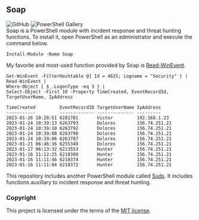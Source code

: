 ## Soap
![GitHub](https://img.shields.io/github/license/cyberphor/Soap?color=Green) ![PowerShell Gallery](https://img.shields.io/powershellgallery/dt/Soap?color=Green&label=PowerShell%20Gallery%20Downloads)  
Soap is a PowerShell module with incident response and threat hunting functions. To install it, open PowerShell as an administrator and execute the command below. 
```pwsh
Install-Module -Name Soap
```

My favorite and most-used function provided by Soap is [Read-WinEvent](/Soap/Read-WinEvent.ps1). 
```pwsh
Get-WinEvent -FilterHashtable @{ Id = 4625; Logname = "Security" } | 
Read-WinEvent | 
Where-Object { $_.LogonType -eq 3 } | 
Select-Object -First 10 -Property TimeCreated, EventRecordId, TargetUserName, IpAddress

TimeCreated         EventRecordID TargetUserName IpAddress
-----------         ------------- -------------- ---------
2023-01-26 10:28:51 6281781       Victor         192.168.1.23
2023-01-24 10:39:13 6263793       Dolores        156.74.251.21
2023-01-24 10:39:10 6263792       Dolores        156.74.251.21
2023-01-24 10:39:08 6263790       Dolores        156.74.251.21
2023-01-24 10:39:06 6263787       Dolores        156.74.251.21
2023-01-21 06:46:36 6255349       Dolores        156.74.251.21
2023-01-17 06:13:32 6223553       Hunter         156.74.251.21
2023-01-16 11:12:25 6218380       Hunter         156.74.251.21
2023-01-16 11:11:46 6218374       Hunter         156.74.251.21
2023-01-16 11:11:04 6218372       Hunter         156.74.251.21
```

This repository includes another PowerShell module called [Suds](/Suds/). It includes functions auxillary to incident response and threat hunting.

### Copyright
This project is licensed under the terms of the [MIT license](/LICENSE).
